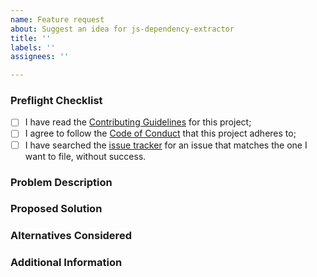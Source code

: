 ```yaml
---
name: Feature request
about: Suggest an idea for js-dependency-extractor
title: ''
labels: ''
assignees: ''

---
```


### Preflight Checklist
<!-- Please ensure you've completed the following steps by replacing [ ] with [x] -->

* [ ] I have read the [Contributing Guidelines](../CONTRIBUTING.md) for this project;
* [ ] I agree to follow the [Code of Conduct](../CODE_OF_CONDUCT.md) that this project adheres to;
* [ ] I have searched the [issue tracker](https://github.com/adrienv1520/js-dependency-extractor/issues) for an issue that matches the one I want to file, without success.

### Problem Description
<!-- Is your feature request related to a problem? Please add a clear and concise description of what the problem is. -->

### Proposed Solution
<!-- Describe the solution you'd like in a clear and concise manner. -->

### Alternatives Considered
<!-- A clear and concise description of any alternative solutions or features you've considered. -->

### Additional Information
<!-- Add any other context about the problem here. -->
